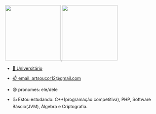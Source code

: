 ### 
<!html>
<div>
<a href="https://github.com/mcr9n">
<img height="180em" src="https://github-readme-stats.vercel.app/api/top-langs/?username=mcr9n&layout=compact&langs_count=7&theme=dracula"/>
<img height="180em" src="https://github-readme-stats.vercel.app/api?username=mcr9n&show_icons=true&theme=dracula&include_all_commits=true&count_private=true"/>
</div>
<html>

- 🌱 Universitário 

- 📫 email: artsoucor12@gmail.com
- 😄 pronomes: ele/dele
- 👍 Estou estudando: C++(programação competitiva), PHP, Software Báscio(JVM), Álgebra e Criptografia.
